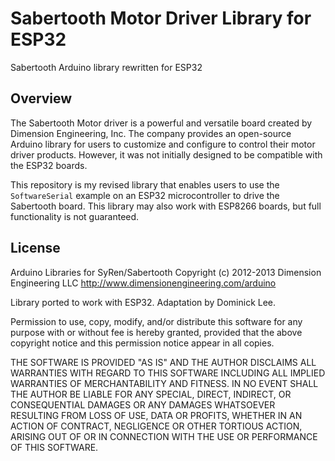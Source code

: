 # Sabertooth Motor Driver Library for ESP32
Sabertooth Arduino library rewritten for ESP32

## Overview ##
The Sabertooth Motor driver is a powerful and versatile board created by Dimension Engineering, Inc. The company provides an open-source Arduino library for users to customize and configure to control their motor driver products. However, it was not initially designed to be compatible with the ESP32 boards.

This repository is my revised library that enables users to use the `SoftwareSerial` example on an ESP32 microcontroller to drive the Sabertooth board. This library may also work with ESP8266 boards, but full functionality is not guaranteed.

## License ##
Arduino Libraries for SyRen/Sabertooth
Copyright (c) 2012-2013 Dimension Engineering LLC
http://www.dimensionengineering.com/arduino

Library ported to work with ESP32.
Adaptation by Dominick Lee.

Permission to use, copy, modify, and/or distribute this software for any purpose with or without fee is hereby granted, provided that the above copyright notice and this permission notice appear in all copies.

THE SOFTWARE IS PROVIDED "AS IS" AND THE AUTHOR DISCLAIMS ALL WARRANTIES WITH REGARD TO THIS SOFTWARE INCLUDING ALL IMPLIED WARRANTIES OF MERCHANTABILITY AND FITNESS. IN NO EVENT SHALL THE AUTHOR BE LIABLE FOR ANY SPECIAL, DIRECT, INDIRECT, OR CONSEQUENTIAL DAMAGES OR ANY DAMAGES WHATSOEVER RESULTING FROM LOSS OF USE, DATA OR PROFITS, WHETHER IN AN ACTION OF CONTRACT, NEGLIGENCE OR OTHER TORTIOUS ACTION, ARISING OUT OF OR IN CONNECTION WITH THE USE OR PERFORMANCE OF THIS SOFTWARE.